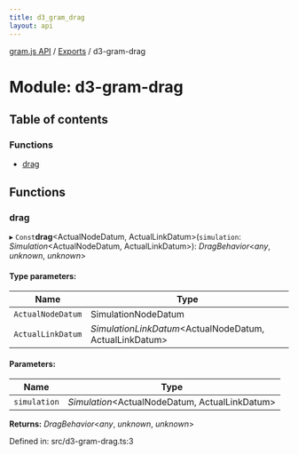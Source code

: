 ```yaml
---
title: d3_gram_drag
layout: api
---
```


[gram.js API](../README.md) / [Exports](../modules.md) / d3-gram-drag

# Module: d3-gram-drag

## Table of contents

### Functions

- [drag](d3_gram_drag.md#drag)

## Functions

### drag

▸ `Const`**drag**<ActualNodeDatum, ActualLinkDatum\>(`simulation`: *Simulation*<ActualNodeDatum, ActualLinkDatum\>): *DragBehavior*<*any*, *unknown*, *unknown*\>

#### Type parameters:

Name | Type |
------ | ------ |
`ActualNodeDatum` | SimulationNodeDatum |
`ActualLinkDatum` | *SimulationLinkDatum*<ActualNodeDatum, ActualLinkDatum\> |

#### Parameters:

Name | Type |
------ | ------ |
`simulation` | *Simulation*<ActualNodeDatum, ActualLinkDatum\> |

**Returns:** *DragBehavior*<*any*, *unknown*, *unknown*\>

Defined in: src/d3-gram-drag.ts:3
